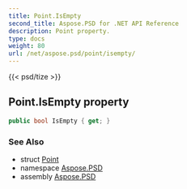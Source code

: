 ```yaml
---
title: Point.IsEmpty
second_title: Aspose.PSD for .NET API Reference
description: Point property. 
type: docs
weight: 80
url: /net/aspose.psd/point/isempty/
---
```

{{< psd/tize >}}
## Point.IsEmpty property

```csharp
public bool IsEmpty { get; }
```

### See Also

* struct [Point](../)
* namespace [Aspose.PSD](../../point/)
* assembly [Aspose.PSD](../../../)


